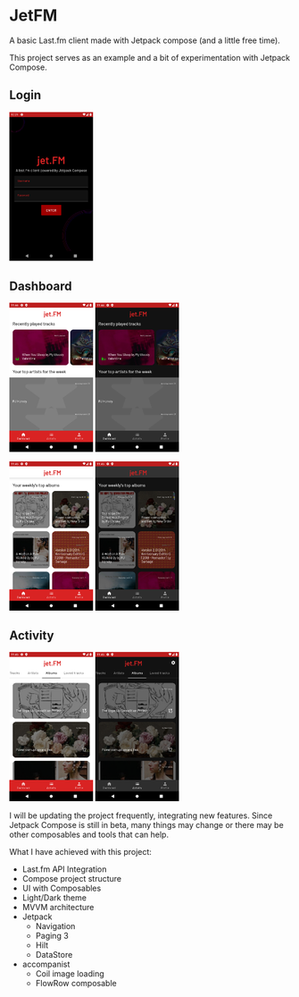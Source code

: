 # JetFM
A basic Last.fm client made with Jetpack compose (and a little free time).

This project serves as an example and a bit of experimentation with Jetpack Compose.

## Login
<p float="left">
<img src="https://raw.githubusercontent.com/pblinux/jetfm/master/images/login.png" width="150">
</p>

## Dashboard
<p float="left">
<img src="https://raw.githubusercontent.com/pblinux/jetfm/master/images/dashboard.png" width="150">
<img  src="https://raw.githubusercontent.com/pblinux/jetfm/master/images/dashboard-dark.png" width="150">
</p>

<p float="left">
<img src="https://raw.githubusercontent.com/pblinux/jetfm/master/images/recent.png" width="150">
<img  src="https://raw.githubusercontent.com/pblinux/jetfm/master/images/recent-dark.png" width="150">
</p>

## Activity
<p float="left">
<img src="https://raw.githubusercontent.com/pblinux/jetfm/master/images/activity.png" width="150">
<img  src="https://raw.githubusercontent.com/pblinux/jetfm/master/images/activity-dark.png" width="150">
</p>

I will be updating the project frequently, integrating new features.
Since Jetpack Compose is still in beta, many things may change or there may be other composables and tools that can help.

What I have achieved with this project:

- Last.fm API Integration
- Compose project structure
- UI with Composables
- Light/Dark theme
- MVVM architecture
- Jetpack
  - Navigation
  - Paging 3
  - Hilt
  - DataStore
- accompanist
  - Coil image loading
  - FlowRow composable
